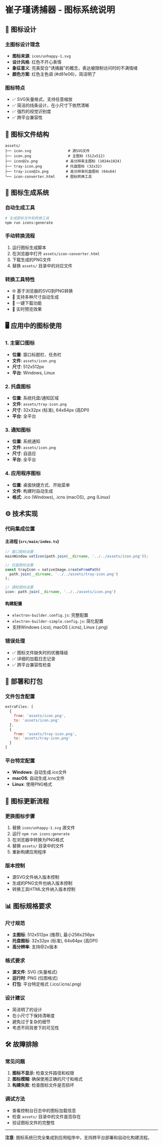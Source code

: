 # 崔子瑾诱捕器 - 图标系统说明

## 🎨 图标设计

### 主图标设计理念
- **图标来源**: `icon/unhappy-1.svg`
- **设计风格**: 红色不开心表情
- **象征意义**: 完美契合"诱捕器"的概念，表达被限制访问时的不满情绪
- **颜色方案**: 红色主色调 (#d81e06)，简洁明了

### 图标特点
- ✅ SVG矢量格式，支持任意缩放
- ✅ 简洁的线条设计，在小尺寸下依然清晰
- ✅ 强烈的视觉识别度
- ✅ 跨平台兼容性

## 📁 图标文件结构

```
assets/
├── icon.svg                 # 源SVG文件
├── icon.png                 # 主图标 (512x512)
├── icon@2x.png             # 高分辨率主图标 (1024x1024)
├── tray-icon.png           # 托盘图标 (32x32)
├── tray-icon@2x.png        # 高分辨率托盘图标 (64x64)
└── icon-converter.html     # 图标转换工具
```

## 🔧 图标生成系统

### 自动生成工具
```bash
# 生成图标文件和转换工具
npm run icons:generate
```

### 手动转换流程
1. 运行图标生成脚本
2. 在浏览器中打开 `assets/icon-converter.html`
3. 下载生成的PNG文件
4. 替换 `assets/` 目录中的对应文件

### 转换工具特性
- 🌐 基于浏览器的SVG到PNG转换
- 📏 支持多种尺寸自动生成
- 💾 一键下载功能
- 🔄 实时预览效果

## 🖥️ 应用中的图标使用

### 1. 主窗口图标
- **位置**: 窗口标题栏、任务栏
- **文件**: `assets/icon.png`
- **尺寸**: 512x512px
- **平台**: Windows, Linux

### 2. 托盘图标
- **位置**: 系统托盘/通知区域
- **文件**: `assets/tray-icon.png`
- **尺寸**: 32x32px (标准), 64x64px (高DPI)
- **平台**: 全平台

### 3. 通知图标
- **位置**: 系统通知
- **文件**: `assets/icon.png`
- **尺寸**: 自适应
- **平台**: 全平台

### 4. 应用程序图标
- **位置**: 桌面快捷方式、开始菜单
- **文件**: 构建时自动生成
- **格式**: .ico (Windows), .icns (macOS), .png (Linux)

## ⚙️ 技术实现

### 代码集成位置

#### 主进程 (`src/main/index.ts`)
```typescript
// 窗口图标设置
mainWindow.setIcon(path.join(__dirname, '../../assets/icon.png'));

// 托盘图标设置
const trayIcon = nativeImage.createFromPath(
  path.join(__dirname, '../../assets/tray-icon.png')
);

// 通知图标设置
icon: path.join(__dirname, '../../assets/icon.png')
```

#### 构建配置
- `electron-builder.config.js`: 完整配置
- `electron-builder-simple.config.js`: 简化配置
- 支持Windows (.ico), macOS (.icns), Linux (.png)

### 错误处理
- ✅ 图标文件缺失时的优雅降级
- ✅ 详细的加载日志记录
- ✅ 跨平台兼容性检查

## 🚀 部署和打包

### 文件包含配置
```javascript
extraFiles: [
  {
    from: 'assets/icon.png',
    to: 'assets/icon.png'
  },
  {
    from: 'assets/tray-icon.png',
    to: 'assets/tray-icon.png'
  }
]
```

### 平台特定配置
- **Windows**: 自动生成.ico文件
- **macOS**: 自动生成.icns文件  
- **Linux**: 使用PNG格式

## 🔄 图标更新流程

### 更换图标步骤
1. 替换 `icon/unhappy-1.svg` 源文件
2. 运行 `npm run icons:generate`
3. 在浏览器中转换为PNG格式
4. 替换 `assets/` 目录中的文件
5. 重新构建应用程序

### 版本控制
- 源SVG文件纳入版本控制
- 生成的PNG文件也纳入版本控制
- 转换工具HTML文件纳入版本控制

## 📊 图标规格要求

### 尺寸规范
- **主图标**: 512x512px (推荐), 最小256x256px
- **托盘图标**: 32x32px (标准), 64x64px (高DPI)
- **高分辨率**: 支持@2x版本

### 格式要求
- **源文件**: SVG (矢量格式)
- **运行时**: PNG (位图格式)
- **打包**: 平台特定格式 (.ico/.icns/.png)

### 设计建议
- 简洁明了的设计
- 在小尺寸下保持清晰度
- 避免过于复杂的细节
- 考虑不同背景下的可见性

## 🛠️ 故障排除

### 常见问题
1. **图标不显示**: 检查文件路径和权限
2. **图标模糊**: 确保使用正确的尺寸和格式
3. **构建失败**: 检查图标文件是否损坏

### 调试方法
- 查看控制台日志中的图标加载信息
- 检查 `assets/` 目录中的文件是否存在
- 验证图标文件的完整性

---

**注意**: 图标系统已完全集成到应用程序中，支持跨平台部署和自动化构建流程。
